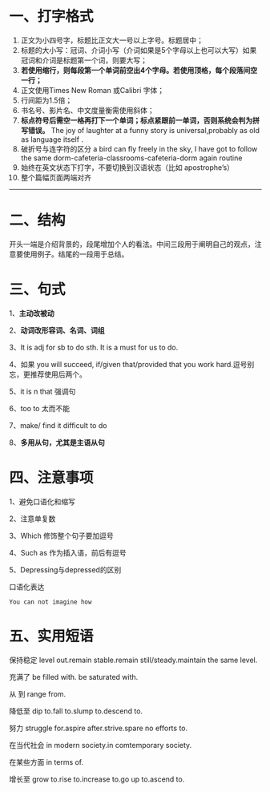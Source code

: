 # 一、打字格式
1. 正文为小四号字，标题比正文大一号以上字号。标题居中； 
2. 标题的大小写：冠词、介词小写（介词如果是5个字母以上也可以大写）如果冠词和介词是标题第一个词，则要大写；
3. <b>若使用缩行，则每段第一个单词前空出4个字母。若使用顶格，每个段落间空一行； </b>
4. 正文使用Times New Roman 或Calibri 字体；
5. 行间距为1.5倍；
6. 书名号、影片名、中文度量衡需使用斜体；
7. <b>标点符号后需空一格再打下一个单词；标点紧跟前一单词，否则系统会判为拼写错误。</b>
   The joy of laughter at a funny story is universal,probably as old as language itself . 
8. 破折号与连字符的区分
a bird can fly freely in the sky,  I have got to follow the same dorm-cafeteria-classrooms-cafeteria-dorm again routine 
9. 始终在英文状态下打字，不要切换到汉语状态（比如 apostrophe’s）
10. 整个篇幅页面两端对齐

---
# 二、结构
开头一端是介绍背景的，段尾增加个人的看法。中间三段用于阐明自己的观点，注意要使用例子。结尾的一段用于总结。
# 三、句式
1、<b>主动改被动</b>

2、<b>动词改形容词、名词、词组</b>

3、It is adj for sb to do sth. It is a must for us to do.

4、如果 you will succeed, if/given that/provided that you work hard.逗号别忘，更推荐使用后两个。

5、it is n that 强调句

6、too to 太而不能

7、make/ find it difficult to do

8、<b>多用从句，尤其是主语从句</b>
# 四、注意事项
1、避免口语化和缩写

2、注意单复数

3、Which 修饰整个句子要加逗号

4、Such as 作为插入语，前后有逗号

5、Depressing与depressed的区别

口语化表达
~~~
You can not imagine how 
~~~
# 五、实用短语
保持稳定 level out.remain stable.remain still/steady.maintain the same level.

充满了 be filled with. be saturated with.

从 到  range from.

降低至 dip to.fall to.slump to.descend to.

努力 struggle for.aspire after.strive.spare no efforts to.

在当代社会 in modern society.in comtemporary society.

在某些方面 in terms of.

增长至 grow to.rise to.increase to.go up to.ascend to.









